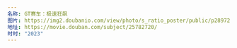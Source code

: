 ```yaml
---
名称: GT赛车：极速狂飙
图片: https://img2.doubanio.com/view/photo/s_ratio_poster/public/p2897205491.webp
地址: https://movie.douban.com/subject/25782720/
时时: "2023"
---
```


